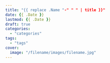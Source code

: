 ```yaml
---
title: "{{ replace .Name "-" " " | title }}"
date: {{ .Date }}
lastmod: {{ .Date }}
draft: true
categories: 
  - "categories"
tags: 
  - "tags"
cover:
  image: "/filename/images/filename.jpg"
---
```



